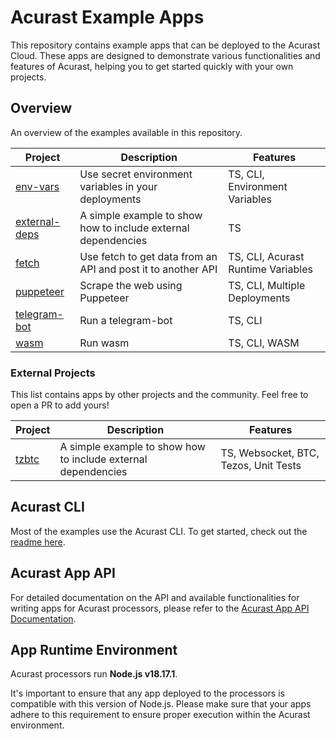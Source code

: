 # Acurast Example Apps

This repository contains example apps that can be deployed to the Acurast Cloud. These apps are designed to demonstrate various functionalities and features of Acurast, helping you to get started quickly with your own projects.

## Overview

An overview of the examples available in this repository.

| Project                                                                                           | Description                                                   | Features                           |
| ------------------------------------------------------------------------------------------------- | ------------------------------------------------------------- | ---------------------------------- |
| [env-vars](https://github.com/Acurast/acurast-example-apps/tree/main/apps/app-env-vars)           | Use secret environment variables in your deployments          | TS, CLI, Environment Variables     |
| [external-deps](https://github.com/Acurast/acurast-example-apps/tree/main/apps/app-external-deps) | A simple example to show how to include external dependencies | TS                                 |
| [fetch](https://github.com/Acurast/acurast-example-apps/tree/main/apps/app-fetch)                 | Use fetch to get data from an API and post it to another API  | TS, CLI, Acurast Runtime Variables |
| [puppeteer](https://github.com/Acurast/acurast-example-apps/tree/main/apps/app-puppeteer)         | Scrape the web using Puppeteer                                | TS, CLI, Multiple Deployments      |
| [telegram-bot](https://github.com/Acurast/acurast-example-apps/tree/main/apps/app-telegram-bot)   | Run a telegram-bot                                            | TS, CLI                            |
| [wasm](https://github.com/Acurast/acurast-example-apps/tree/main/apps/app-wasm)                   | Run wasm                                                      | TS, CLI, WASM                      |

### External Projects

This list contains apps by other projects and the community. Feel free to open a PR to add yours!

| Project                                                  | Description                                                   | Features                              |
| -------------------------------------------------------- | ------------------------------------------------------------- | ------------------------------------- |
| [tzbtc](https://github.com/Acurast/acurast-tzbtc-script) | A simple example to show how to include external dependencies | TS, Websocket, BTC, Tezos, Unit Tests |

## Acurast CLI

Most of the examples use the Acurast CLI. To get started, check out the [readme here](https://github.com/Acurast/acurast-cli).

## Acurast App API

For detailed documentation on the API and available functionalities for writing apps for Acurast processors, please refer to the [Acurast App API Documentation](https://docs.acurast.com/developers/job-runtime-environment/).

## App Runtime Environment

Acurast processors run **Node.js v18.17.1**.

It's important to ensure that any app deployed to the processors is compatible with this version of Node.js. Please make sure that your apps adhere to this requirement to ensure proper execution within the Acurast environment.
